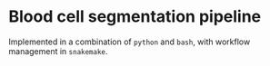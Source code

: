 # Blood cell segmentation pipeline

Implemented in a combination of `python` and `bash`, with workflow management in `snakemake`.


